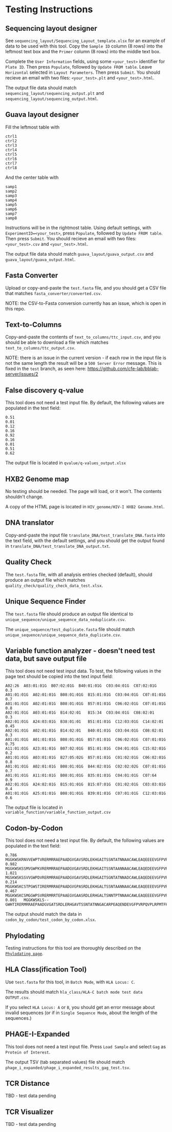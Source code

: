 # Testing Instructions

## Sequencing layout designer

See `sequencing_layout/Sequencing_Layout_template.xlsx` for an example of data
to be used with this tool. Copy the `Sample ID` column (8 rows) into the leftmost
text box and the `Primer` column (8 rows) into the middle text box.

Complete the `User Information` fields, using some `<your_test>` identifier for `Plate ID`.
Then press `Populate`, followed by `Update FROM table`. Leave `Horizontal` selected
in `Layout Parameters`. Then press `Submit`. You should recieve an email with two files:
`<your_test>.plt` and `<your_test>.html`.

The output file data should match `sequencing_layout/sequencing_output.plt` and 
`sequencing_layout/sequencing_output.html`.


## Guava layout designer

Fill the leftmost table with
```
ctrl1
ctrl2
ctrl3
ctrl4
ctrl5
ctrl6
ctrl7
ctrl8
```
And the center table with
```
samp1
samp2
samp3
samp4
samp5
samp6
samp7
samp8
```

Instructions will be in the rightmost table. Using default settings, with `ExperimentID=<your_test>`,
press `Populate`, followed by `Update FROM table`. Then press `Submit`. You should recieve an email 
with two files: `<your_test>.csv` and `<your_test>.html`.


The output file data should match `guava_layout/guava_output.csv` and 
`guava_layout/guava_output.html`.


## Fasta Converter

Upload or copy-and-paste the `test.fasta` file, and you should get a CSV file that matches
`fasta_converter/converted.csv`.

NOTE: the CSV-to-Fasta conversion currently has an issue, which is open in this repo.

## Text-to-Columns

Copy-and-paste the contents of `text_to_columns/ttc_input.csv`, and you should be able to download
a file which matches `text_to_columns/ttc_output.csv`.

NOTE: there is an issue in the current version - if each row in the input file is not the same
length the result will be a `500 Server Error` message. This is fixed in the `test` branch,
as seen here: https://github.com/cfe-lab/bblab-server/issues/2

## False discovery q-value
This tool does not need a test input file. By default, the following values are 
populated in the text field:
```
0.51
0.01
0.12
0.16
0.92
0.16
0.01
0.51
0.62
```
The output file is located in `qvalue/q-values_output.xlsx`

## HXB2 Genome map
No testing should be needed. The page will load, or it won't. The contents shouldn't change.

A copy of the HTML page is located in `HIV_genome/HIV-I HXB2 Genome.html`.

## DNA translator
Copy-and-paste the input file `translate_DNA/test_translate_DNA.fasta` into the text field,
with the default settings, and you should get the output found in 
`translate_DNA/test_translate_DNA_output.txt`.

## Quality Check

The `test.fasta` file, with all analysis entries checked (default), should produce an 
output file which matches `quality_check/quality_check_data_test.xlsx`.

## Unique Sequence Finder

The `test.fasta` file should produce an output file identical to 
`unique_sequence/unique_sequence_data_noduplicate.csv`.

The `unique_sequence/test_duplicate.fasta` file should match 
`unique_sequence/unique_sequence_data_duplicate.csv`.

## Variable function analyzer - doesn't need test data, but save output file
This tool does not need test input data. To test, the following values in the 
page text should be copied into the text input field:
```
A02:26	A03:01:01G	B07:02:01G	B40:01:01G	C03:04:01G	C07:02:01G	0.3
A01:01:01G	A02:01:01G	B08:01:01G	B15:01:01G	C03:04:01G	C07:01:01G	0.7
A01:01:01G	A02:01:01G	B08:01:01G	B57:01:01G	C06:02:01G	C07:01:01G	0.8
A02:01:01G	A03:01:01G	B14:02:01	B15:34	C03:04:01G	C08:02:01	0.3
A02:01:01G	A24:03:01G	B38:01:01	B51:01:01G	C12:03:01G	C14:02:01	0.45
A02:01:01G	A02:01:01G	B14:02:01	B40:01:01G	C03:04:01G	C08:02:01	0.3
A01:01:01G	A01:01:01G	B08:01:01G	B57:01:01G	C06:02:01G	C07:01:01G	0.75
A11:01:01G	A23:01:01G	B07:02:01G	B51:01:01G	C04:01:01G	C15:02:01G	0.2
A01:01:01G	A03:01:01G	B27:05:02G	B57:01:01G	C01:02:01G	C06:02:01G	0.8
A01:01:01G	A02:01:01G	B08:01:01G	B44:02:01G	C02:02:02G	C07:01:01G	0.7
A01:01:01G	A11:01:01G	B08:01:01G	B35:01:01G	C04:01:01G	C07:64	0.9
A02:01:01G	A24:02:01G	B15:01:01G	B15:07:01G	C01:02:01G	C03:03:01G	0.4
A01:01:01G	A25:01:01G	B08:01:01G	B39:01:01G	C07:01:01G	C12:03:01G	0.6
```
The output file is located in `variable_function/variable_function_output.csv`

## Codon-by-Codon
This tool does not need a test input file. By default, the following values are 
populated in the text field:
```
0.786	MGGKWSKRNVVEWPTVRERMRRAEPAADGVGAVSRDLEKHGAITSSNTATNNAACAWLEAQEEEEVGFPVRPQVPLRPMTYRAAVDLSHFLKEKGGLGGLIHSQKRQDILDLWVYHTQGYFPDWQNYTPGPGIRYPLCFGWCFKLVPVEPDKVEEANEGENNSLLHPMSLHGMEDPEGEVLMWKFDSRLAFHHMARELHPEYYKDC
0.982	MGGKWSKSSMVGWPKVRERMRRAEPAADGVGAVSRDLEKHGAITSSNTAANNAACAWLEAQEDEEVGFPVRPQVPLRPMTYKAAIDLSHFLKEKGGLEGLIYSQKRQDILDLWVYHTQGFFPDWQNYTPGPGVRYPLTFGWCFKLVPVDPEKVEEANEGENNSLLHPMSLHGMEDTEKEVLAWRFDSLLAFRHMAREVHPEYYKDC
1.021	MGSKWSKSSVVGWPDVRERMRRAEPAADGVGAVSRDLERHGAITSGNTATNNADCAWLEAQEDEEVGFPVRPQVPLRPMTHRAAMDLSHFLRDKGGLDGLIWSQKRQDILDLWVYHTQGFFPDWQNYTPGPGTRFPLTFGWCFKLVPVELEKVEEANEGENNSLLHPMSQHGMEDPEKEVLAWRFDSRLAFQHMARELHPEYYKDC
0.214	MGGKWSKCSTPGWSTIRERMRRAEPAADGVGPASRDLEKHGALTSSNTAANNAACAWLEAQEEEEVGFPVRPQVPLRPMTYKGALDLSHFLNEKGGLEGLIYSQKRQDILDLWVYNTQGFFPDWQNYTPGPGVRYPLCFGWCFKLVPVESEKVEEATEGENNSLLHPVCLHGMDDPEGEVLVWKFDSKLAFHHMAREMHPEYYKNC
0.467	MGGKWSKCSMGGWPSVRERMRRTEPAAEGVGAASRDLERHGALTSNNTPTNNAACAWLEAQEEEEVGFPVRPQVPLRPMTYKGALDLSHFLKEKGGLEGLVYSQKRQDILDLWVFNTQGFFPDWQGYTPGPGIRYPLTFGWCFKLVPMEPDKVEEANEGENNSLLHPVSLHGMEDPEREVLVWRFDSRLAFRHVAQELHPEYYKNR
0.801	MGGKWSKLS--GWHTIRERMRRAEPAADGVGATSRDLERHGAVTSSNTATNNGACARPEAQENDEVGFPVRPQVPLRPMTFKAAFDLSHFLKEKGGLDGLVYSQKRQEILDLWVYHTQGYLPDWQNYTPGPGTRYPLCFGWCFKLVPMEQEKVEEANEGENNRLLHPISQHGMEDPEREVLVWKFDSSLAFHHRARELHPEFYKDC
```
The output should match the data in `codon_by_codon/test_codon_by_codon.xlsx`.

## Phylodating

Testing instructions for this tool are thoroughly described on the [`Phylodating page`].

[`Phylodating page`]: https://bblab-hivresearchtools.ca/django/tools/phylodating/

## HLA Class(ification Tool)

Use `test.fasta` for this tool, in `Batch Mode`, with `HLA Locus: C`.

The results should match `hla_class/HLA-C batch mode test data OUTPUT.csv`.

If you select `HLA Locus: A` or `B`, you should get an error message about 
invalid sequences (or if in `Single Sequence Mode`, about the length of the sequences.)

## PHAGE-I-Expanded

This tool does not need a test input file. Press `Load Sample` and select `Gag` as `Protein of Interest`.

The output TSV (tab separated values) file should match `phage_i_expanded/phage_i_expanded_results_gag_test.tsv`.

## TCR Distance

TBD - test data pending

## TCR Visualizer

TBD - test data pending